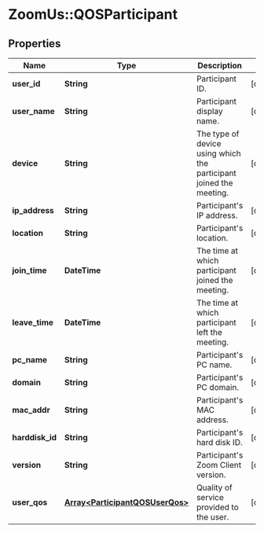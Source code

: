 # ZoomUs::QOSParticipant

## Properties
Name | Type | Description | Notes
------------ | ------------- | ------------- | -------------
**user_id** | **String** | Participant ID. | [optional] 
**user_name** | **String** | Participant display name. | [optional] 
**device** | **String** | The type of device using which the participant joined the meeting. | [optional] 
**ip_address** | **String** | Participant&#39;s IP address. | [optional] 
**location** | **String** | Participant&#39;s location. | [optional] 
**join_time** | **DateTime** | The time at which participant joined the meeting. | [optional] 
**leave_time** | **DateTime** | The time at which participant left the meeting. | [optional] 
**pc_name** | **String** | Participant&#39;s PC name. | [optional] 
**domain** | **String** | Participant&#39;s PC domain. | [optional] 
**mac_addr** | **String** | Participant&#39;s MAC address. | [optional] 
**harddisk_id** | **String** | Participant&#39;s hard disk ID. | [optional] 
**version** | **String** | Participant&#39;s Zoom Client version. | [optional] 
**user_qos** | [**Array&lt;ParticipantQOSUserQos&gt;**](ParticipantQOSUserQos.md) | Quality of service provided to the user. | [optional] 


